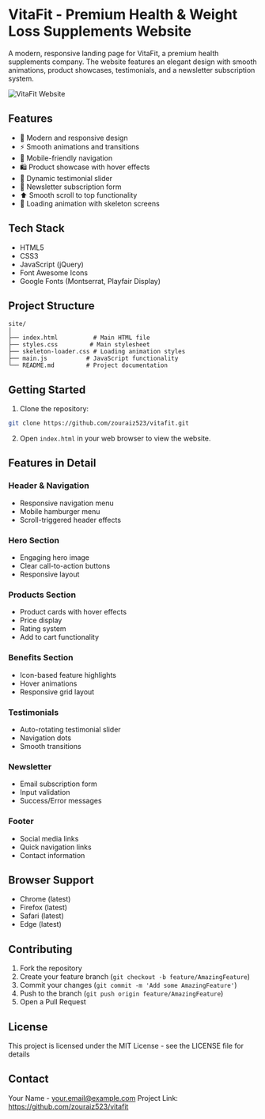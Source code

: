 # VitaFit - Premium Health & Weight Loss Supplements Website

A modern, responsive landing page for VitaFit, a premium health supplements company. The website features an elegant design with smooth animations, product showcases, testimonials, and a newsletter subscription system.

![VitaFit Website](https://images.unsplash.com/photo-1535914254981-b5012eebbd15?ixlib=rb-4.0.3&auto=format&fit=crop&w=500&q=80)

## Features

- 🎨 Modern and responsive design
- ⚡ Smooth animations and transitions
- 📱 Mobile-friendly navigation
- 🛍️ Product showcase with hover effects
- 💬 Dynamic testimonial slider
- 📧 Newsletter subscription form
- ⬆️ Smooth scroll to top functionality
- 🔄 Loading animation with skeleton screens

## Tech Stack

- HTML5
- CSS3
- JavaScript (jQuery)
- Font Awesome Icons
- Google Fonts (Montserrat, Playfair Display)

## Project Structure

```
site/
│
├── index.html          # Main HTML file
├── styles.css         # Main stylesheet
├── skeleton-loader.css # Loading animation styles
├── main.js           # JavaScript functionality
└── README.md         # Project documentation
```

## Getting Started

1. Clone the repository:
```bash
git clone https://github.com/zouraiz523/vitafit.git
```

2. Open `index.html` in your web browser to view the website.

## Features in Detail

### Header & Navigation
- Responsive navigation menu
- Mobile hamburger menu
- Scroll-triggered header effects

### Hero Section
- Engaging hero image
- Clear call-to-action buttons
- Responsive layout

### Products Section
- Product cards with hover effects
- Price display
- Rating system
- Add to cart functionality

### Benefits Section
- Icon-based feature highlights
- Hover animations
- Responsive grid layout

### Testimonials
- Auto-rotating testimonial slider
- Navigation dots
- Smooth transitions

### Newsletter
- Email subscription form
- Input validation
- Success/Error messages

### Footer
- Social media links
- Quick navigation links
- Contact information

## Browser Support

- Chrome (latest)
- Firefox (latest)
- Safari (latest)
- Edge (latest)

## Contributing

1. Fork the repository
2. Create your feature branch (`git checkout -b feature/AmazingFeature`)
3. Commit your changes (`git commit -m 'Add some AmazingFeature'`)
4. Push to the branch (`git push origin feature/AmazingFeature`)
5. Open a Pull Request

## License

This project is licensed under the MIT License - see the LICENSE file for details

## Contact

Your Name - your.email@example.com
Project Link: https://github.com/zouraiz523/vitafit